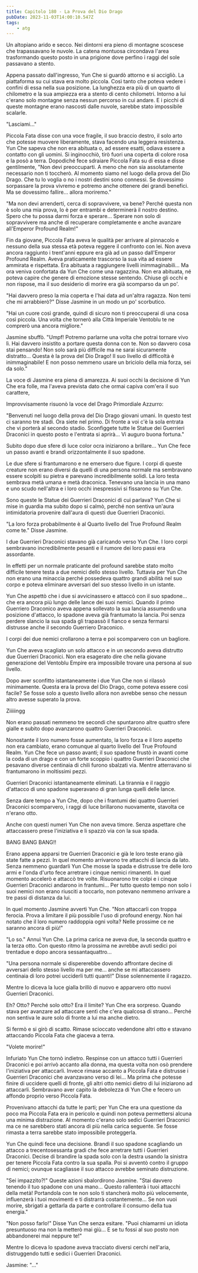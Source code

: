 ```yaml
---
title: Capitolo 180 - La Prova del Dio Drago
pubDate: 2023-11-03T14:00:10.547Z
tags:
    - atg
---
```




Un altopiano arido e secco.
Nei dintorni era pieno di montagne scoscese che trapassavano le nuvole. La catena montuosa circondava l'area trasformando questo posto in una prigione dove perfino i raggi del sole passavano a stento.

Appena passato dall'ingresso, Yun Che si guardò attorno e si accigliò. La piattaforma su cui stava era molto piccola. Così tanto che poteva vedere i confini di essa nella sua posizione. La lunghezza era più di un quarto di chilometro e la sua ampiezza era a stento di cento chilometri. Intorno a lui c'erano solo montagne senza nessun percorso in cui andare. E i picchi di queste montagne erano nascosti dalle nuvole, sarebbe stato impossibile scalarle.

"Lasciami..."

Piccola Fata disse con una voce fragile, il suo braccio destro, il solo arto che potesse muovere liberamente, stava facendo una leggera resistenza. Yun Che sapeva che non era abituata o, ad essere esatti, odiava essere a contatto con gli uomini. Si inginocchiò, tirò fuori una coperta di colore rosa e la posò a terra.
Dopodiché fece sdraiare Piccola Fata su di essa e disse gentilmente, "Non devi preoccuparti. A meno che non sia assolutamente necessario non ti toccherò. Al momento siamo nel luogo della prova del Dio Drago. Che tu lo voglia o no i nostri destini sono connessi. Se dovessimo sorpassare la prova vivremo e potremo anche ottenere dei grandi benefici. Ma se dovessimo fallire... allora moriremo."

"Ma non devi arrenderti, cerca di sopravvivere, va bene? Perché questa non è solo una mia prova, lo è per entrambi e determinerà il nostro destino. Spero che tu possa darmi forza e sperare...
Sperare non solo di sopravvivere ma anche di recuperare completamente e anche avanzare all'Emperor Profound Realm!"

Fin da giovane, Piccola Fata aveva le qualità per arrivare al pinnacolo e nessuno della sua stessa età poteva reggere il confronto con lei. Non aveva ancora raggiunto i trent'anni eppure era già ad un passo dall'Emperor Profound Realm. Aveva praticamente trascorso la sua vita ad essere ammirata e rispettata.
Era abituata a raggiungere livelli inimmaginabili... Ma ora veniva confortata da Yun Che come una ragazzina. Non era abituata, né poteva capire che genere di emozione stesse sentendo. Chiuse gli occhi e non rispose, ma il suo desiderio di morire era già scomparso da un po'.

"Hai davvero preso la mia coperta e l'hai data ad un'altra ragazza. Non temi che mi arrabbierò?" Disse Jasmine in un modo un po' scorbutico.

"Hai un cuore così grande, quindi di sicuro non ti preoccuperai di una cosa così piccola. Una volta che tornerò alla Città Imperiale Ventoblu te ne comprerò una ancora migliore."

Jasmine sbuffò. "Umpf! Potremo parlarne una volta che potrai tornare vivo lì. Hai davvero insistito a portare questa donna con te. Non so davvero cosa stai pensando! Non solo sarà più difficile ma ne sarai sicuramente distratto... Questa è la prova del Dio Drago! Il suo livello di difficoltà è inimmaginabile! E non posso nemmeno usare un briciolo della mia forza, sei da solo."

La voce di Jasmine era piena di amarezza. Ai suoi occhi la decisione di Yun Che era folle, ma l'aveva prevista dato che ormai capiva com'era il suo carattere,

Improvvisamente risuonò la voce del Drago Primordiale Azzurro:

"Benvenuti nel luogo della prova del Dio Drago giovani umani. In questo test ci saranno tre stadi. Ora siete nel primo. Di fronte a voi c'è la sola entrata che vi porterà al secondo stadio. Sconfiggete tutte le Statue dei Guerrieri Draconici in questo posto e l'entrata si aprirà... Vi auguro buona fortuna."

Subito dopo due sfere di luce color ocra iniziarono a brillare... Yun Che fece un passo avanti e brandì orizzontalmente il suo spadone.

Le due sfere si frantumarono e ne emersero due figure. I corpi di queste creature non erano diversi da quelli di una persona normale ma sembravano essere scolpiti su pietra e parevano incredibilmente solidi. La loro testa sembrava metà umana e metà draconica. Tenevano una lancia in una mano e uno scudo nell'altra e i loro occhi inespressivi si fissarono su Yun Che.

Sono queste le Statue dei Guerrieri Draconici di cui parlava?
Yun Che si mise in guardia ma subito dopo si calmò, perché non sentiva un'aura intimidatoria provenire dall'aura di questi due Guerrieri Draconici.

"La loro forza probabilmente è al Quarto livello del True Profound Realm come te." Disse Jasmine.

I due Guerrieri Draconici stavano già caricando verso Yun Che. I loro corpi sembravano incredibilmente pesanti e il rumore dei loro passi era assordante.

In effetti per un normale praticante del profound sarebbe stato molto difficile tenere testa a due nemici dello stesso livello. Tuttavia per Yun Che non erano una minaccia perché possedeva quattro grandi abilità nel suo corpo e poteva eliminare avversari del suo stesso livello in un istante.

Yun Che aspettò che i due si avvicinassero e attaccò con il suo spadone... che era ancora più lungo delle lance dei suoi nemici. Quando il primo Guerriero Draconico aveva appena sollevato la sua lancia assumendo una posizione d'attacco, lo spadone aveva già frantumato la lancia. Poi senza perdere slancio la sua spada gli trapassò il fianco e senza fermarsi distrusse anche il secondo Guerriero Draconico.

I corpi dei due nemici crollarono a terra e poi scomparvero con un bagliore.

Yun Che aveva scagliato un solo attacco e in un secondo aveva distrutto due Guerrieri Draconici. Non era esagerato dire che nella giovane generazione del Ventoblu Empire era impossibile trovare una persona al suo livello.

Dopo aver sconfitto istantaneamente i due Yun Che non si rilassò minimamente. Questa era la prova del Dio Drago, come poteva essere così facile? Se fosse solo a questo livello allora non avrebbe senso che nessun altro avesse superato la prova.

Ziiiiingg

Non erano passati nemmeno tre secondi che spuntarono altre quattro sfere gialle e subito dopo avanzarono quattro Guerrieri Draconici.

Nonostante il loro numero fosse aumentato, la loro forza e il loro aspetto non era cambiato, erano comunque al quarto livello del True Profound Realm. Yun Che fece un passo avanti; il suo spadone frustò in avanti come la coda di un drago e con un forte scoppio i quattro Guerrieri Draconici che pesavano diverse centinaia di chili furono sbalzati via. Mentre atterravano si frantumarono in moltissimi pezzi.

Guerrieri Draconici istantaneamente eliminati. La tirannia e il raggio d'attacco di uno spadone superavano di gran lunga quelli delle lance.

Senza dare tempo a Yun Che, dopo che i frantumi dei quattro Guerrieri Draconici scomparvero, i raggi di luce brillarono nuovamente, stavolta ce n'erano otto.

Anche con questi numeri Yun Che non aveva timore. Senza aspettare che attaccassero prese l'iniziativa e li spazzò via con la sua spada.

BANG BANG BANG!!

Erano appena apparsi tre Guerrieri Draconici e già le loro teste erano già state fatte a pezzi. In quel momento arrivarono tre attacchi di lancia da lato. Senza nemmeno guardarli Yun Che mosse la spada e distrusse tre delle loro armi e l'onda d'urto fece arretrare i cinque nemici rimanenti. In quel momento accelerò e attaccò tre volte. Risuonarono tre colpi e i cinque Guerrieri Draconici andarono in frantumi... Per tutto questo tempo non solo i suoi nemici non erano riusciti a toccarlo, non potevano nemmeno arrivare a tre passi di distanza da lui.

In quel momento Jasmine avvertì Yun Che. "Non attaccarli con troppa ferocia. Prova a limitare il più possibile l'uso di profound energy. Non hai notato che il loro numero raddoppia ogni volta? Nelle prossime ce ne saranno ancora di più!"

"Lo so." Annuì Yun Che. La prima carica ne aveva due, la seconda quattro e la terza otto. Con questo ritmo la prossima ne avrebbe avuti sedici poi trentadue e dopo ancora sessantaquattro...

"Una persona normale si dispererebbe dovendo affrontare decine di avversari dello stesso livello ma per me... anche se mi attaccassero centinaia di loro potrei ucciderli tutti quanti!" Disse solennemente il ragazzo.

Mentre lo diceva la luce gialla brillò di nuovo e apparvero otto nuovi Guerrieri Draconici.

Eh? Otto? Perché solo otto? Era il limite? Yun Che era sorpreso. Quando stava per avanzare ad attaccare sentì che c'era qualcosa di strano...
Perché non sentiva le aure solo di fronte a lui ma anche dietro.

Si fermò e si girò di scatto. Rimase scioccato vedendone altri otto e stavano attaccando Piccola Fata che giaceva a terra.

"Volete morire!"

Infuriato Yun Che tornò indietro. Respinse con un attacco tutti i Guerrieri Draconici e poi arrivò accanto alla donna, ma questa volta non osò prendere l'iniziativa per attaccarli.
Invece rimase accanto a Piccola Fata e distrusse i Guerrieri Draconici che avanzavano verso di lei... Ma prima che potesse finire di uccidere quelli di fronte, gli altri otto nemici dietro di lui iniziarono ad attaccarli. Sembravano aver capito la debolezza di Yun Che e fecero un affondo proprio verso Piccola Fata.

Provenivano attacchi da tutte le parti; per Yun Che era una questione da poco ma Piccola Fata era in pericolo e quindi non poteva permettersi alcuna una minima distrazione.
Al momento c'erano solo sedici Guerrieri Draconici ma ce ne sarebbero stati ancora di più nella carica seguente. Se fosse rimasta a terra sarebbe stato impossibile proteggerla.

Yun Che quindi fece una decisione. Brandì il suo spadone scagliando un attacco a trecentosessanta gradi che fece arretrare tutti i Guerrieri Draconici. Decise di brandire la spada solo con la destra usando la sinistra per tenere Piccola Fata contro la sua spalla. Poi si avventò contro il gruppo di nemici; ovunque scagliasse il suo attacco avrebbe seminato distruzione.

"Sei impazzito?!" Queste azioni sbalordirono Jasmine. "Stai davvero tenendo il tuo spadone con una mano... Questo rallenterà i tuoi attacchi della metà! Portandola con te non solo ti stancherà molto più velocemente, influenzerà i tuoi movimenti e ti distrarrà costantemente... Se non vuoi morire, sbrigati a gettarla da parte e controllare il consumo della tua energia."

"Non posso farlo!" Disse Yun Che senza esitare. "Puoi chiamarmi un idiota presuntuoso ma non la metterò mai giù... E se tu fossi al suo posto non abbandonerei mai neppure te!"

Mentre lo diceva lo spadone aveva tracciato diversi cerchi nell'aria, distruggendo tutti e sedici i Guerrieri Draconici.

Jasmine: "..."




